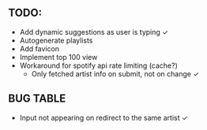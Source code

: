 ## TODO:
- Add dynamic suggestions as user is typing ✓
- Autogenerate playlists
- Add favicon
- Implement top 100 view
- Workaround for spotify api rate limiting (cache?)
  - Only fetched artist info on submit, not on change ✓

## BUG TABLE
- Input not appearing on redirect to the same artist ✓
